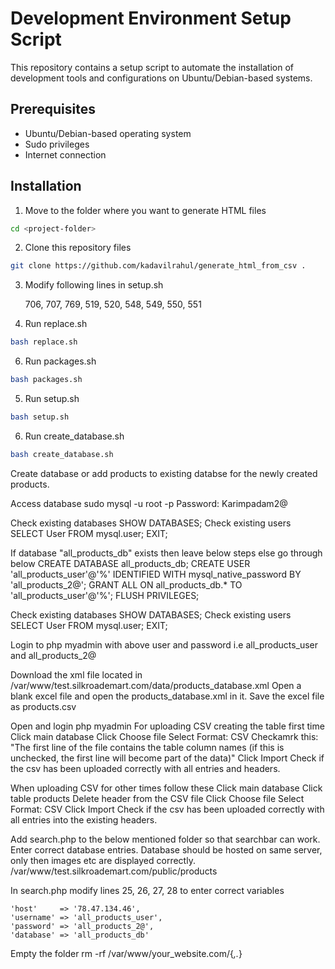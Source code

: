 # Development Environment Setup Script

This repository contains a setup script to automate the installation of development tools and configurations on Ubuntu/Debian-based systems.

## Prerequisites

- Ubuntu/Debian-based operating system
- Sudo privileges
- Internet connection

## Installation

1. Move to the folder where you want to generate HTML files

```bash
cd <project-folder>
```
2. Clone this repository files

```bash
git clone https://github.com/kadavilrahul/generate_html_from_csv .
```
3. Modify following lines in setup.sh

    706, 707, 769, 519, 520, 548, 549, 550, 551

4. Run replace.sh

```bash 
bash replace.sh
```

6. Run packages.sh

```bash 
bash packages.sh
```
5. Run setup.sh

```bash
bash setup.sh
```

6. Run create_database.sh

```bash
bash create_database.sh
```





























Create database or add products to existing databse for the newly created products.

Access database
sudo mysql -u root -p
Password: Karimpadam2@

Check existing databases
SHOW DATABASES;
Check existing users
SELECT User FROM mysql.user;
EXIT;

If database "all_products_db" exists then leave below steps else go through below
CREATE DATABASE all_products_db;
CREATE USER 'all_products_user'@'%' IDENTIFIED WITH mysql_native_password BY 'all_products_2@';
GRANT ALL ON all_products_db.* TO 'all_products_user'@'%';
FLUSH PRIVILEGES;

Check existing databases
SHOW DATABASES;
Check existing users
SELECT User FROM mysql.user;
EXIT;

Login to php myadmin with above user and password i.e all_products_user and all_products_2@

Download the xml file located in /var/www/test.silkroademart.com/data/products_database.xml
Open a blank excel file and open the products_database.xml in it.
Save the excel file as products.csv

Open and login php myadmin
For uploading CSV creating the table first time
Click main database
Click Choose file
Select Format: CSV
Checkamrk this:
"The first line of the file contains the table column names (if this is unchecked, the first line will become part of the data)"
Click Import
Check if the csv has been uploaded correctly with all entries and headers.

When uploading CSV for other times follow these
Click main database
Click table products
Delete header from the CSV file
Click Choose file
Select Format: CSV
Click Import
Check if the csv has been uploaded correctly with all entries into the existing headers.

Add search.php to the below mentioned folder so that searchbar can work.
Enter correct database entries. Database should be hosted on same server, only then images etc are displayed correctly.
/var/www/test.silkroademart.com/public/products

In search.php modify lines 25, 26, 27, 28 to enter correct variables

    'host'     => '78.47.134.46',
    'username' => 'all_products_user',
    'password' => 'all_products_2@',
    'database' => 'all_products_db'


Empty the folder
rm -rf /var/www/your_website.com/{*,.*}
